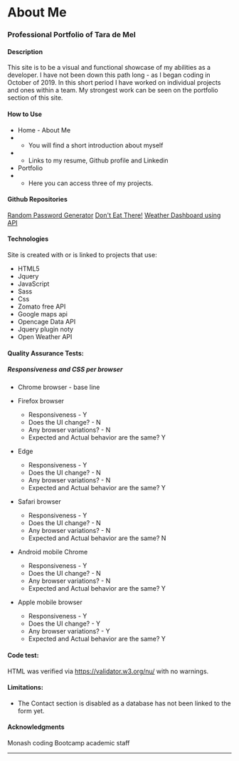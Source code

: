 # About Me

### Professional Portfolio of Tara de Mel

#### Description 
This site is to be a visual and functional showcase of my abilities as a developer. I have not been down this path long - as I began coding in October of 2019. In this short period I have worked on individual projects and ones within a team. My strongest work can be seen on the portfolio section of this site.


#### How to Use
* Home - About Me
* * You will find a short introduction about myself
* * Links to my resume, Github profile and Linkedin
* Portfolio
* * Here you can access three of my projects.

#### Github Repositories
[Random Password Generator](https://github.com/taraDM23/RandomPW.git)
[Don't Eat There!](https://github.com/chstrcpprpt/project1.git)
[Weather Dashboard using API](https://github.com/taraDM23/DashboardAPI.git)



#### Technologies 
Site is created with or is linked to projects that use:

* HTML5
* Jquery
* JavaScript
* Sass
* Css
* Zomato free API
* Google maps api
* Opencage Data API
* Jquery plugin noty
* Open Weather API

#### Quality Assurance Tests:

##### Responsiveness and CSS per browser
* Chrome browser - base line 

* Firefox browser
  * Responsiveness - Y
  * Does the UI change? - N
  * Any browser variations? - N
  * Expected and Actual behavior are the same? Y

* Edge
  * Responsiveness - Y
  * Does the UI change? - N
  * Any browser variations? - N
  * Expected and Actual behavior are the same? Y

* Safari browser
  * Responsiveness - Y
  * Does the UI change? - N
  * Any browser variations? - N
  * Expected and Actual behavior are the same? N

* Android mobile Chrome
  * Responsiveness - Y
  * Does the UI change? - N
  * Any browser variations? - N
  * Expected and Actual behavior are the same? Y

* Apple mobile browser
  * Responsiveness - Y
  * Does the UI change? - Y
  * Any browser variations? - Y
  * Expected and Actual behavior are the same? Y

#### Code test:
HTML was verified via https://validator.w3.org/nu/ with no warnings.

#### Limitations:
* The Contact section is disabled as a database has not been linked to the form yet.

#### Acknowledgments
Monash coding Bootcamp academic staff


------------------



